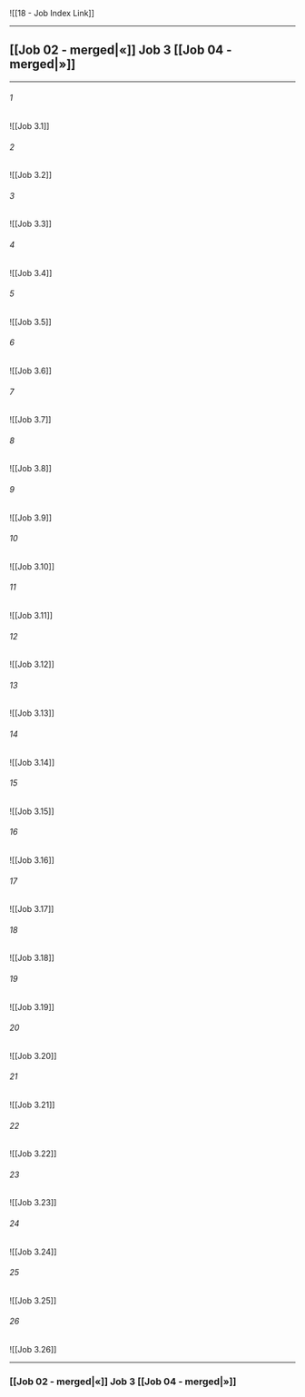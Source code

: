 ![[18 - Job Index Link]]

---
##  [[Job 02 - merged|«]] Job 3 [[Job 04 - merged|»]]

---

###### 1
![[Job 3.1]] 

###### 2
![[Job 3.2]] 

###### 3
![[Job 3.3]] 

###### 4
![[Job 3.4]]

###### 5 
![[Job 3.5]] 

###### 6
![[Job 3.6]] 

###### 7
![[Job 3.7]] 

###### 8
![[Job 3.8]] 

###### 9
![[Job 3.9]] 

###### 10
![[Job 3.10]] 

###### 11
![[Job 3.11]] 

###### 12
![[Job 3.12]]

###### 13
![[Job 3.13]] 

###### 14
![[Job 3.14]] 

###### 15
![[Job 3.15]]

###### 16
![[Job 3.16]] 

###### 17
![[Job 3.17]]

###### 18
![[Job 3.18]] 

###### 19
![[Job 3.19]] 

###### 20
![[Job 3.20]]

###### 21
![[Job 3.21]] 

###### 22
![[Job 3.22]] 

###### 23
![[Job 3.23]]

###### 24
![[Job 3.24]] 

###### 25
![[Job 3.25]]

###### 26
![[Job 3.26]] 


---
###  [[Job 02 - merged|«]] Job 3 [[Job 04 - merged|»]]